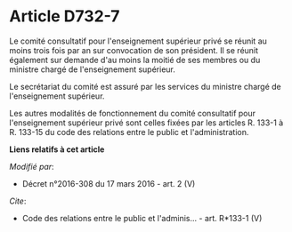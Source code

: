 # Article D732-7

Le comité consultatif pour l'enseignement supérieur privé se réunit au moins trois fois par an sur convocation de son
président. Il se réunit également sur demande d'au moins la moitié de ses membres ou du ministre chargé de l'enseignement
supérieur. 

Le secrétariat du comité est assuré par les services du ministre chargé de l'enseignement supérieur. 

Les autres modalités de fonctionnement du comité consultatif pour l'enseignement supérieur privé sont celles fixées par les
articles R. 133-1 à R. 133-15 du code des relations entre le public et l'administration.

**Liens relatifs à cet article**

_Modifié par_:

  - Décret n°2016-308 du 17 mars 2016 - art. 2 (V)

_Cite_:

  - Code des relations entre le public et l'adminis... - art. R*133-1 (V)
